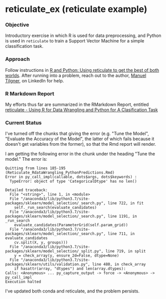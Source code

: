 # reticulate_ex (reticulate example)

### Objective ###
Introductory exercise in which R is used for data preprocessing, and Python is used in `reticulate` to train a Support Vector Machine for a simple classification task.

### Approach ###
Follow instructions in [R and Python: Using reticulate to get the best of both worlds](https://www.statworx.com/de/blog/r-and-python-using-reticulate-to-get-the-best-of-both-worlds/). After running into a problem, reach out to the author, [Manuel Tilgner](https://www.linkedin.com/in/manuel-tilgner-93616b101/?msgConversationId=6651730593560178688&msgOverlay=true), on LinkedIn for help.

### R Markdown Report

My efforts thus far are summarized in the RMarkdown Report, entitled [reticulate - Using R for Data Wrangling and Python for A Clasification Task](html/Reticulate_RdataWrangling_PythonPredictions.html)

### Current Status  

I've turned off the chunks that giving the error (e.g. "Tune the Model", "Evaluate the Accuracy of the Model", the latter of which fails because it doesn't get variables from the former), so that the Rmd report will render.

I am getting the following error in the chunk under the heading "Tune the model." The error is:

```
Quitting from lines 185-195 (Reticulate_RdataWrangling_PythonPredictions.Rmd)
Error in py_call_impl(callable, dots$args, dots$keywords) :
  TypeError: object of type 'CategoricalDtype' has no len()

Detailed traceback:
  File "<string>", line 1, in <module>
  File "/anaconda3/lib/python3.7/site-packages/sklearn/model_selection/_search.py", line 722, in fit
    self._run_search(evaluate_candidates)
  File "/anaconda3/lib/python3.7/site-packages/sklearn/model_selection/_search.py", line 1191, in _run_search
    evaluate_candidates(ParameterGrid(self.param_grid))
  File "/anaconda3/lib/python3.7/site-packages/sklearn/model_selection/_search.py", line 711, in evaluate_candidates
    cv.split(X, y, groups)))
  File "/anaconda3/lib/python3.7/site-packages/sklearn/model_selection/_split.py", line 719, in split
    y = check_array(y, ensure_2d=False, dtype=None)
  File "/anaconda3/lib/python3.7/site-packages/sklearn/utils/validation.py", line 480, in check_array
    if hasattr(array, "dtypes") and len(array.dtypes):
Calls: <Anonymous> ... py_capture_output -> force -> <Anonymous> -> py_call_impl
Execution halted
```

I've updated both conda and reticulate, and the problem persists.
